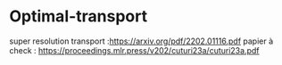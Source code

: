 # Optimal-transport
super resolution transport :https://arxiv.org/pdf/2202.01116.pdf
papier à check : https://proceedings.mlr.press/v202/cuturi23a/cuturi23a.pdf

